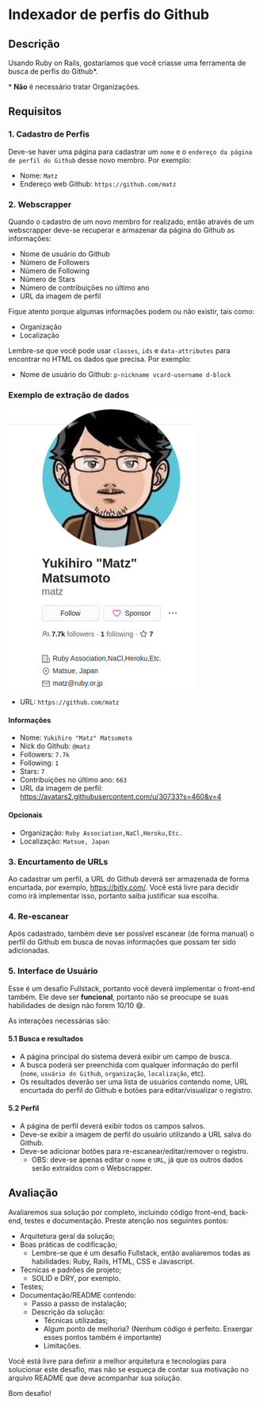 # Indexador de perfis do Github

## Descrição

Usando Ruby on Rails, gostaríamos que você criasse uma ferramenta de busca de perfis do Github*.

\* **Não** é necessário tratar Organizações.

## Requisitos
### 1. Cadastro de Perfis
Deve-se haver uma página para cadastrar um `nome` e o `endereço da página de perfil do Github` desse novo membro. Por exemplo:

* Nome: `Matz`
* Endereço web Github: `https://github.com/matz`

### 2. Webscrapper
Quando o cadastro de um novo membro for realizado, então através de um webscrapper deve-se recuperar e armazenar da página do Github as informações: 

* Nome de usuário do Github
* Número de Followers
* Número de Following
* Número de Stars
* Número de contribuições no último ano
* URL da imagem de perfil

Fique atento porque algumas informações podem ou não existir, tais como:


* Organização
* Localização

Lembre-se que você pode usar `classes`, `ids` e `data-attributes` para encontrar no HTML os dados que precisa. Por exemplo:

* Nome de usuário do Github: `p-nickname vcard-username d-block`

### Exemplo de extração de dados

![Informações Github](assets/github-matz.png)
* URL: `https://github.com/matz`

#### Informações
* Nome: `Yukihiro "Matz" Matsumoto`
* Nick do Github: `@matz`
* Followers: `7.7k`
* Following: `1`
* Stars: `7`
* Contribuições no último ano: `663`
* URL da imagem de perfil: https://avatars2.githubusercontent.com/u/30733?s=460&v=4

#### Opcionais
* Organização: `Ruby Association,NaCl,Heroku,Etc.`
* Localização: `Matsue, Japan`


### 3. Encurtamento de URLs
Ao cadastrar um perfil, a URL do Github deverá ser armazenada de forma encurtada, por exemplo, https://bitly.com/. Você está livre para decidir como irá implementar isso, portanto saiba justificar sua escolha.


### 4. Re-escanear
Após cadastrado, também deve ser possível escanear (de forma manual) o perfil do Github em busca de novas informações que possam ter sido adicionadas.

### 5. Interface de Usuário
Esse é um desafio Fullstack, portanto você deverá implementar o front-end também. Ele deve ser **funcional**, portanto não se preocupe se suas habilidades de design não forem 10/10 :sweat_smile:.

As interações necessárias são:

#### 5.1 Busca e resultados
* A página principal do sistema deverá exibir um campo de busca.
* A busca poderá ser preenchida com qualquer informação do perfil (`nome`, `usuário do Github`, `organização`, `localização`, etc).
* Os resultados deverão ser uma lista de usuários contendo nome, URL encurtada do perfil do Github e botões para editar/visualizar o registro.

#### 5.2 Perfil
* A página de perfil deverá exibir todos os campos salvos.
* Deve-se exibir a imagem de perfil do usuário utilizando a URL salva do Github.
* Deve-se adicionar botões para re-escanear/editar/remover o registro.
  * OBS: deve-se apenas editar o `nome` e `URL`, já que os outros dados serão extraídos com o Webscrapper.

## Avaliação

Avaliaremos sua solução por completo, incluindo código front-end, back-end, testes e documentação. Preste atenção nos seguintes pontos:

* Arquitetura geral da solução;
* Boas práticas de codificação;
  * Lembre-se que é um desafio Fullstack, então avaliaremos todas as habilidades: Ruby, Rails, HTML, CSS e Javascript.
* Técnicas e padrões de projeto;
  * SOLID e DRY, por exemplo.
* Testes;
* Documentação/README contendo:
  * Passo a passo de instalação;
  * Descrição da solução:
    * Técnicas utilizadas;
    * Algum ponto de melhoria? (Nenhum código é perfeito. Enxergar esses pontos também é importante)
    * Limitações.

Você está livre para definir a melhor arquitetura e tecnologias para solucionar este desafio, mas
não se esqueça de contar sua motivação no arquivo README que deve acompanhar sua solução.

Bom desafio!
